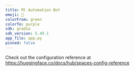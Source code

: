 ```yaml
---
title: Ml Automation Bot
emoji: 🐠
colorFrom: green
colorTo: purple
sdk: gradio
sdk_version: 5.49.1
app_file: app.py
pinned: false
---
```


Check out the configuration reference at https://huggingface.co/docs/hub/spaces-config-reference
